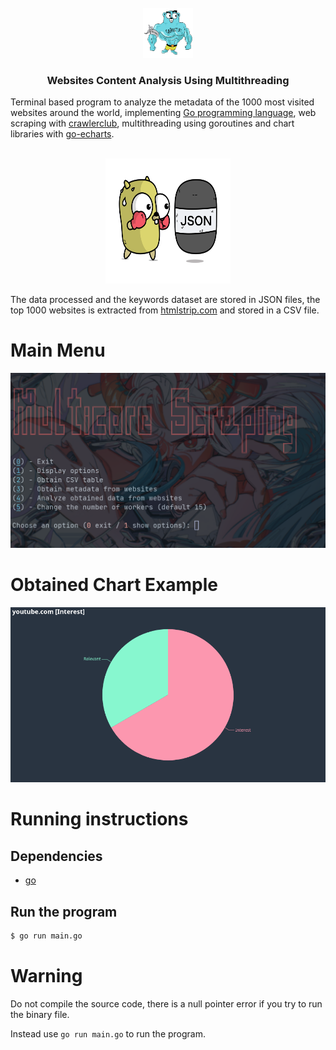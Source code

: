 <!-- PROJECT LOGO -->
<br />
<div align="center">
  <a href="https://github.com/Johanx22x/multicore-project">
    <img src="images/golangroutines-2612414795.png" alt="Logo" width="80" height="80">
  </a>

  <h3 align="center">Websites Content Analysis Using Multithreading</h3>
</div>

Terminal based program to analyze the metadata of the 1000 most visited websites around the world, 
implementing [Go programming language](https://go.dev/), web scraping with [crawlerclub](https://github.com/crawlerclub/ce), 
multithreading using goroutines and chart libraries with [go-echarts](https://github.com/go-echarts/go-echarts). 
<!--and a local web server to host the charts.-->

<br />
<div align="center">
  <a href="https://github.com/Johanx22x/multicore-project">
    <img src="images/gopher-vs-json.png" alt="JSON" width="200" height="200">
  </a>
</div>

The data processed and the keywords dataset are stored in JSON files, the top 1000 websites is extracted from 
[htmlstrip.com](https://www.htmlstrip.com/alexa-top-1000-most-visited-websites#) and stored in a CSV file.

# Main Menu

![Main Menu](https://raw.githubusercontent.com/Johanx22x/multicore-project/master/images/main-menu.png)

# Obtained Chart Example

![Chart example](https://raw.githubusercontent.com/Johanx22x/multicore-project/master/images/chart-example.png)

# Running instructions

## Dependencies

- [go](https://go.dev/dl/)

## Run the program 
```bash
$ go run main.go
```

# Warning

Do not compile the source code, there is a null pointer error if you try to run the binary file.

Instead use `go run main.go` to run the program.
